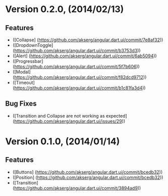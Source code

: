 # Version 0.2.0, (2014/02/13)

## Features

- ([Collapse] (https://github.com/akserg/angular.dart.ui/commit/7e8af32))
- ([DropdownToggle] (https://github.com/akserg/angular.dart.ui/commit/b3753d3))
- ([Alert] (https://github.com/akserg/angular.dart.ui/commit/6ab5094))
- ([Progressbar] (https://github.com/akserg/angular.dart.ui/commit/5f7b606))
- ([Modal] (https://github.com/akserg/angular.dart.ui/commit/f82dcd9712))
- ([Timeout] (https://github.com/akserg/angular.dart.ui/commit/b1c81fa3d4))

## Bug Fixes

- ([Transition and Collapse are not working as expected] (https://github.com/akserg/angular.dart.ui/issues/29))

# Version 0.1.0, (2014/01/14)

## Features

- ([Buttons] (https://github.com/akserg/angular.dart.ui/commit/bcedb32))
- ([Position] (https://github.com/akserg/angular.dart.ui/commit/bcedb32))
- ([Transition] (https://github.com/akserg/angular.dart.ui/commit/3894ad9))

